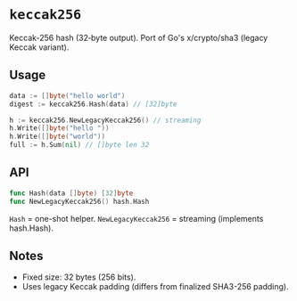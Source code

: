 # `keccak256` 

Keccak-256 hash (32‑byte output). Port of Go's x/crypto/sha3 (legacy Keccak variant).

## Usage
```go
data := []byte("hello world")
digest := keccak256.Hash(data) // [32]byte

h := keccak256.NewLegacyKeccak256() // streaming
h.Write([]byte("hello "))
h.Write([]byte("world"))
full := h.Sum(nil) // []byte len 32
```

## API
```go
func Hash(data []byte) [32]byte
func NewLegacyKeccak256() hash.Hash
```

`Hash` = one-shot helper. `NewLegacyKeccak256` = streaming (implements hash.Hash).

## Notes
- Fixed size: 32 bytes (256 bits).
- Uses legacy Keccak padding (differs from finalized SHA3-256 padding).
